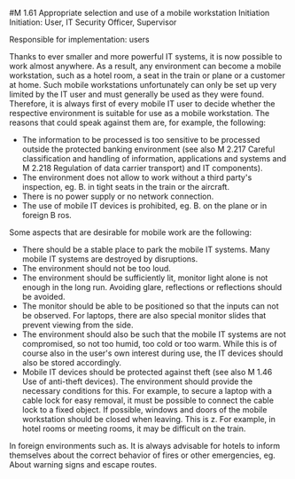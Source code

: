 #M 1.61 Appropriate selection and use of a mobile workstation
Initiation Initiation: User, IT Security Officer, Supervisor

Responsible for implementation: users

Thanks to ever smaller and more powerful IT systems, it is now possible to work almost anywhere. As a result, any environment can become a mobile workstation, such as a hotel room, a seat in the train or plane or a customer at home. Such mobile workstations unfortunately can only be set up very limited by the IT user and must generally be used as they were found. Therefore, it is always first of every mobile IT user to decide whether the respective environment is suitable for use as a mobile workstation. The reasons that could speak against them are, for example, the following:

* The information to be processed is too sensitive to be processed outside the protected banking environment (see also M 2.217 Careful classification and handling of information, applications and systems and M 2.218 Regulation of data carrier transport) and IT components).
* The environment does not allow to work without a third party's inspection, eg. B. in tight seats in the train or the aircraft.
* There is no power supply or no network connection.
* The use of mobile IT devices is prohibited, eg. B. on the plane or in foreign B ros.


Some aspects that are desirable for mobile work are the following:

* There should be a stable place to park the mobile IT systems. Many mobile IT systems are destroyed by disruptions.
* The environment should not be too loud.
* The environment should be sufficiently lit, monitor light alone is not enough in the long run. Avoiding glare, reflections or reflections should be avoided.
* The monitor should be able to be positioned so that the inputs can not be observed. For laptops, there are also special monitor slides that prevent viewing from the side.
* The environment should also be such that the mobile IT systems are not compromised, so not too humid, too cold or too warm. While this is of course also in the user's own interest during use, the IT devices should also be stored accordingly.
* Mobile IT devices should be protected against theft (see also M 1.46 Use of anti-theft devices). The environment should provide the necessary conditions for this. For example, to secure a laptop with a cable lock for easy removal, it must be possible to connect the cable lock to a fixed object. If possible, windows and doors of the mobile workstation should be closed when leaving. This is z. For example, in hotel rooms or meeting rooms, it may be difficult on the train.


In foreign environments such as. It is always advisable for hotels to inform themselves about the correct behavior of fires or other emergencies, eg. About warning signs and escape routes.



